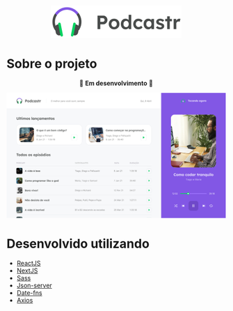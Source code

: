 <div align="center">
  <img src="docs/readme/logo.png" alt="logo"/>
</div>

# Sobre o projeto
  <div align="center">
🚧  <strong>Em desenvolvimento</strong> 🚧
</div>

![home](docs/readme/page.png)
# Desenvolvido utilizando

- [ReactJS](https://pt-br.reactjs.org/)
- [NextJS](https://nextjs.org/)
- [Sass](https://sass-lang.com/)
- [Json-server](https://github.com/typicode/json-server)
- [Date-fns](https://date-fns.org/)
- [Axios](https://github.com/axios/axios)
